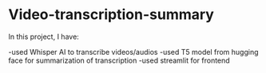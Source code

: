 # Video-transcription-summary

In this project, I have:

-used Whisper AI to transcribe videos/audios
-used T5 model from hugging face for summarization of transcription
-used streamlit for frontend
